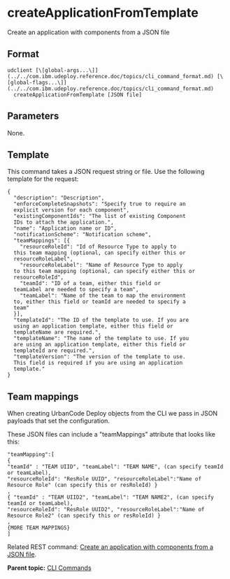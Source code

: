 # createApplicationFromTemplate

Create an application with components from a JSON file

## Format

```
udclient [\[global-args...\]](../../com.ibm.udeploy.reference.doc/topics/cli_command_format.md) [\[global-flags...\]](../../com.ibm.udeploy.reference.doc/topics/cli_command_format.md)
  createApplicationFromTemplate [JSON file]
```

## Parameters

None.

## Template

This command takes a JSON request string or file. Use the following template for the request:

```
{
  "description": "Description",
  "enforceCompleteSnapshots": "Specify true to require an 
  explicit version for each component",
  "existingComponentIds": "The list of existing Component 
  IDs to attach the application.",
  "name": "Application name or ID",
  "notificationScheme": "Notification scheme",
  "teamMappings": [{
    "resourceRoleId": "Id of Resource Type to apply to 
  this team mapping (optional, can specify either this or 
  resourceRoleLabel",
    "resourceRoleLabel": "Name of Resource Type to apply 
  to this team mapping (optional, can specify either this or 
  resourceRoleId",
    "teamId": "ID of a team, either this field or 
  teamLabel are needed to specify a team",
    "teamLabel": "Name of the team to map the environment 
  to, either this field or teamId are needed to specify a 
  team"
  }],
  "templateId": "The ID of the template to use. If you are 
  using an application template, either this field or 
  templateName are required.",
  "templateName": "The name of the template to use. If you 
  are using an application template, either this field or 
  templateId are required.",
  "templateVersion": "The version of the template to use. 
  This field is required if you are using an application 
  template."
}

```

## Team mappings

When creating UrbanCode Deploy objects from the CLI we pass in JSON payloads that set the configuration.

These JSON files can include a "teamMappings" attribute that looks like this:

```
"teamMapping":[ 
{ 
"teamId" : "TEAM UIID", "teamLabel": "TEAM NAME", (can specify teamId or teamLabel), 
"resourceRoleId": "ResRole UUID", "resourceRoleLabel":"Name of Resource Role" (can specify this or resRoleId) }
,
{ "teamId" : "TEAM UIID2", "teamLabel": "TEAM NAME2", (can specify teamId or teamLabel), 
"resourceRoleId": "ResRole UUID2", "resourceRoleLabel":"Name of Resource Role2" (can specify this or resRoleId) }
,
{MORE TEAM MAPPINGS}
]
```

Related REST command: [Create an application with components from a JSON file](rest_cli_application_createapplicationfromtemplate_put.md).

**Parent topic:** [CLI Commands](../../com.ibm.udeploy.reference.doc/topics/cli_commands.md)

